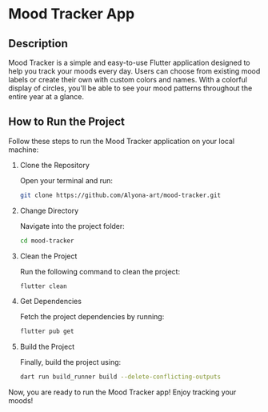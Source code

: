 # Mood Tracker App

## Description

Mood Tracker is a simple and easy-to-use Flutter application designed to help you track your moods every day. Users can choose from existing mood labels or create their own with custom colors and names. With a colorful display of circles, you'll be able to see your mood patterns throughout the entire year at a glance.

## How to Run the Project

Follow these steps to run the Mood Tracker application on your local machine:

1. Clone the Repository

    Open your terminal and run:
   
   ```bash
   git clone https://github.com/Alyona-art/mood-tracker.git
   ```
   

2. Change Directory

   Navigate into the project folder:
   
   ```bash
   cd mood-tracker
   ```
   

3. Clean the Project

   Run the following command to clean the project:
   
   ```bash
   flutter clean
   ```
   

4. Get Dependencies

   Fetch the project dependencies by running:
   
   ```bash
   flutter pub get
   ```
   

5. Build the Project

   Finally, build the project using:
   
   ```bash
   dart run build_runner build --delete-conflicting-outputs
   ```
   
Now, you are ready to run the Mood Tracker app! Enjoy tracking your moods!